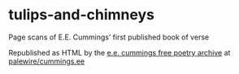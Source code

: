 # tulips-and-chimneys

Page scans of E.E. Cummings’ first published book of verse

Republished as HTML by the [e.e. cummings free poetry archive](https://cummings.ee) at [palewire/cummings.ee](https://github.com/palewire/cummings.ee)
